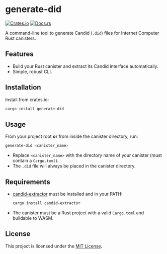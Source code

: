 # generate-did

[![Crates.io](https://img.shields.io/crates/v/generate-did.svg)](https://crates.io/crates/generate-did)
[![Docs.rs](https://docs.rs/generate-did/badge.svg)](https://docs.rs/generate-did)

A command-line tool to generate Candid (`.did`) files for Internet Computer Rust canisters.

## Features

- Build your Rust canister and extract its Candid interface automatically.
- Simple, robust CLI.
<!-- - Works from either the project root or the canister directory. -->
<!-- - Always places the `.did` file in the canister directory (DFX-compatible). -->

## Installation

Install from crates.io:
```bash
cargo install generate-did
```
<!-- Or, install from your local project:
```bash
cargo install --path .
``` -->

## Usage

From your project root **or** from inside the canister directory, run:
```bash
generate-did <canister_name>
```
- Replace `<canister_name>` with the directory name of your canister (must contain a `Cargo.toml`).
- The `.did` file will always be placed in the canister directory.

## Requirements

- [candid-extractor](https://github.com/dfinity/candid) must be installed and in your PATH:
  ```bash
  cargo install candid-extractor
  ```
- The canister must be a Rust project with a valid `Cargo.toml` and buildable to WASM.

## License

This project is licensed under the [MIT License](LICENSE).
